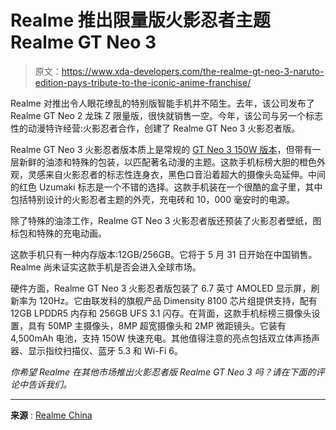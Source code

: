 # Realme 推出限量版火影忍者主题 Realme GT Neo 3

> 原文：<https://www.xda-developers.com/the-realme-gt-neo-3-naruto-edition-pays-tribute-to-the-iconic-anime-franchise/>

Realme 对推出令人眼花缭乱的特别版智能手机并不陌生。去年，该公司发布了 Realme GT Neo 2 龙珠 Z 限量版，很快就销售一空。今年，该公司与另一个标志性的动漫特许经营:火影忍者合作，创建了 Realme GT Neo 3 火影忍者版。

Realme GT Neo 3 火影忍者版本质上是常规的 [GT Neo 3 150W 版本](https://www.xda-developers.com/realme-gt-neo-3-review/)，但带有一层新鲜的油漆和特殊的包装，以匹配著名动漫的主题。这款手机标榜大胆的橙色外观，灵感来自火影忍者的标志性连身衣，黑色口音沿着超大的摄像头岛延伸。中间的红色 Uzumaki 标志是一个不错的选择。这款手机装在一个很酷的盒子里，其中包括特别设计的火影忍者主题的外壳，充电砖和 10，000 毫安时的电源。

除了特殊的油漆工作，Realme GT Neo 3 火影忍者版还预装了火影忍者壁纸，图标包和特殊的充电动画。

这款手机只有一种内存版本:12GB/256GB。它将于 5 月 31 日开始在中国销售。Realme 尚未证实这款手机是否会进入全球市场。

硬件方面，Realme GT Neo 3 火影忍者版包装了 6.7 英寸 AMOLED 显示屏，刷新率为 120Hz。它由联发科的旗舰产品 Dimensity 8100 芯片组提供支持，配有 12GB LPDDR5 内存和 256GB UFS 3.1 闪存。在背面，这款手机标榜三摄像头设置，具有 50MP 主摄像头，8MP 超宽摄像头和 2MP 微距镜头。它装有 4,500mAh 电池，支持 150W 快速充电。其他值得注意的亮点包括双立体声扬声器、显示指纹扫描仪、蓝牙 5.3 和 Wi-Fi 6。

*你希望 Realme 在其他市场推出火影忍者版 Realme GT Neo 3 吗？请在下面的评论中告诉我们。*

* * *

**来源** : [Realme China](https://www.gsmarena.com/realme_gt_neo3-11436.php)